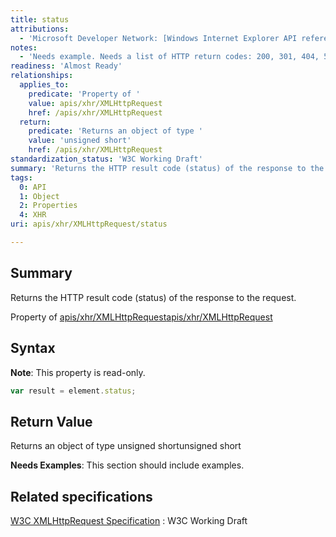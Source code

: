 ```yaml
---
title: status
attributions:
  - 'Microsoft Developer Network: [Windows Internet Explorer API reference Article](http://msdn.microsoft.com/en-us/library/ie/hh828809%28v=vs.85%29.aspx)'
notes:
  - 'Needs example. Needs a list of HTTP return codes: 200, 301, 404, 500, etc.'
readiness: 'Almost Ready'
relationships:
  applies_to:
    predicate: 'Property of '
    value: apis/xhr/XMLHttpRequest
    href: /apis/xhr/XMLHttpRequest
  return:
    predicate: 'Returns an object of type '
    value: 'unsigned short'
    href: /apis/xhr/XMLHttpRequest
standardization_status: 'W3C Working Draft'
summary: 'Returns the HTTP result code (status) of the response to the request.'
tags:
  0: API
  1: Object
  2: Properties
  4: XHR
uri: apis/xhr/XMLHttpRequest/status

---
```

## Summary

Returns the HTTP result code (status) of the response to the request.

Property of [apis/xhr/XMLHttpRequest](/apis/xhr/XMLHttpRequest)[apis/xhr/XMLHttpRequest](/apis/xhr/XMLHttpRequest)

## Syntax

**Note**: This property is read-only.

``` js
var result = element.status;
```

## Return Value

Returns an object of type unsigned shortunsigned short

**Needs Examples**: This section should include examples.

## Related specifications

[W3C XMLHttpRequest Specification](http://www.w3.org/TR/XMLHttpRequest/)
:   W3C Working Draft
